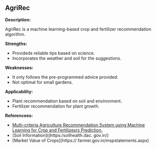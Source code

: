 ## AgriRec

**Description:**

AgriRec is a machine learning-based crop and fertilizer recommendation algorithm.

**Strengths:**
- Provideds reliable tips based on science.
- Incorporates the weather and soil for the suggestions.

**Weaknesses:**
- It only follows the pre-programmed advice provided.
- Not optimal for small gardens.

**Applicability:**
- Plant recommendation based on soil and environment.
- Fertilizer recommendation for plant growth.


**Referencees:**
- [Multi-criteria Agriculture Recommendation System using
Machine Learning for Crop and Fertilizesrs Prediction.](https://pdfs.semanticscholar.org/3d7d/1a1a88758e686e046cb1ac361f60eebd8c2d.pdf)
- [Soil Information]((https:/soilhealth.dac.
gov.in/)
- [Market Value of Crops](https://
farmer.gov.in/mspstatements.aspx)
